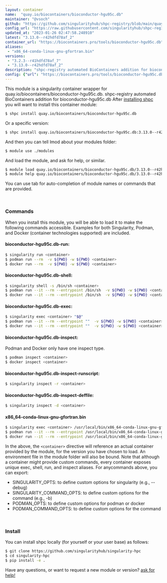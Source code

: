 ```yaml
---
layout: container
name:  "quay.io/biocontainers/bioconductor-hgu95c.db"
maintainer: "@vsoch"
github: "https://github.com/singularityhub/shpc-registry/blob/main/quay.io/biocontainers/bioconductor-hgu95c.db/container.yaml"
config_url: "https://raw.githubusercontent.com/singularityhub/shpc-registry/main/quay.io/biocontainers/bioconductor-hgu95c.db/container.yaml"
updated_at: "2023-01-26 02:47:58.248910"
latest: "3.13.0--r42hdfd78af_2"
container_url: "https://biocontainers.pro/tools/bioconductor-hgu95c.db"
aliases:
 - "x86_64-conda-linux-gnu-gfortran.bin"
versions:
 - "3.2.3--r41hdfd78af_7"
 - "3.13.0--r42hdfd78af_2"
description: "shpc-registry automated BioContainers addition for bioconductor-hgu95c.db"
config: {"url": "https://biocontainers.pro/tools/bioconductor-hgu95c.db", "maintainer": "@vsoch", "description": "shpc-registry automated BioContainers addition for bioconductor-hgu95c.db", "latest": {"3.13.0--r42hdfd78af_2": "sha256:571ea5ac8a0561d4d14c7c07a85c400196d1b19316e7119036b5111337169676"}, "tags": {"3.2.3--r41hdfd78af_7": "sha256:cc0e69e6d9d6a6ee896df5fe422d768f1b1849cfe7e0e0bb10eef3a945860a9e", "3.13.0--r42hdfd78af_2": "sha256:571ea5ac8a0561d4d14c7c07a85c400196d1b19316e7119036b5111337169676"}, "docker": "quay.io/biocontainers/bioconductor-hgu95c.db", "aliases": {"x86_64-conda-linux-gnu-gfortran.bin": "/usr/local/bin/x86_64-conda-linux-gnu-gfortran.bin"}}
---
```


This module is a singularity container wrapper for quay.io/biocontainers/bioconductor-hgu95c.db.
shpc-registry automated BioContainers addition for bioconductor-hgu95c.db
After [installing shpc](#install) you will want to install this container module:


```bash
$ shpc install quay.io/biocontainers/bioconductor-hgu95c.db
```

Or a specific version:

```bash
$ shpc install quay.io/biocontainers/bioconductor-hgu95c.db:3.13.0--r42hdfd78af_2
```

And then you can tell lmod about your modules folder:

```bash
$ module use ./modules
```

And load the module, and ask for help, or similar.

```bash
$ module load quay.io/biocontainers/bioconductor-hgu95c.db/3.13.0--r42hdfd78af_2
$ module help quay.io/biocontainers/bioconductor-hgu95c.db/3.13.0--r42hdfd78af_2
```

You can use tab for auto-completion of module names or commands that are provided.

<br>

### Commands

When you install this module, you will be able to load it to make the following commands accessible.
Examples for both Singularity, Podman, and Docker (container technologies supported) are included.

#### bioconductor-hgu95c.db-run:

```bash
$ singularity run <container>
$ podman run --rm  -v ${PWD} -w ${PWD} <container>
$ docker run --rm  -v ${PWD} -w ${PWD} <container>
```

#### bioconductor-hgu95c.db-shell:

```bash
$ singularity shell -s /bin/sh <container>
$ podman run --it --rm --entrypoint /bin/sh  -v ${PWD} -w ${PWD} <container>
$ docker run --it --rm --entrypoint /bin/sh  -v ${PWD} -w ${PWD} <container>
```

#### bioconductor-hgu95c.db-exec:

```bash
$ singularity exec <container> "$@"
$ podman run --it --rm --entrypoint ""  -v ${PWD} -w ${PWD} <container> "$@"
$ docker run --it --rm --entrypoint ""  -v ${PWD} -w ${PWD} <container> "$@"
```

#### bioconductor-hgu95c.db-inspect:

Podman and Docker only have one inspect type.

```bash
$ podman inspect <container>
$ docker inspect <container>
```

#### bioconductor-hgu95c.db-inspect-runscript:

```bash
$ singularity inspect -r <container>
```

#### bioconductor-hgu95c.db-inspect-deffile:

```bash
$ singularity inspect -d <container>
```


#### x86_64-conda-linux-gnu-gfortran.bin

```bash
$ singularity exec <container> /usr/local/bin/x86_64-conda-linux-gnu-gfortran.bin
$ podman run --it --rm --entrypoint /usr/local/bin/x86_64-conda-linux-gnu-gfortran.bin   -v ${PWD} -w ${PWD} <container> -c " $@"
$ docker run --it --rm --entrypoint /usr/local/bin/x86_64-conda-linux-gnu-gfortran.bin   -v ${PWD} -w ${PWD} <container> -c " $@"
```



In the above, the `<container>` directive will reference an actual container provided
by the module, for the version you have chosen to load. An environment file in the
module folder will also be bound. Note that although a container
might provide custom commands, every container exposes unique exec, shell, run, and
inspect aliases. For anycommands above, you can export:

 - SINGULARITY_OPTS: to define custom options for singularity (e.g., --debug)
 - SINGULARITY_COMMAND_OPTS: to define custom options for the command (e.g., -b)
 - PODMAN_OPTS: to define custom options for podman or docker
 - PODMAN_COMMAND_OPTS: to define custom options for the command

<br>

### Install

You can install shpc locally (for yourself or your user base) as follows:

```bash
$ git clone https://github.com/singularityhub/singularity-hpc
$ cd singularity-hpc
$ pip install -e .
```

Have any questions, or want to request a new module or version? [ask for help!](https://github.com/singularityhub/singularity-hpc/issues)